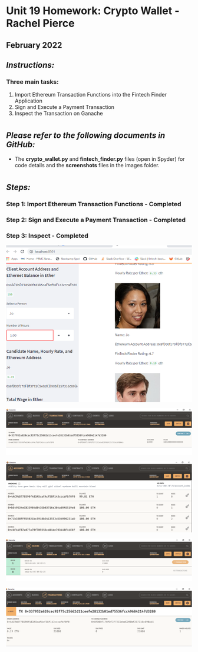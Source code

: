# Unit 19 Homework:  Crypto Wallet - Rachel Pierce
## February 2022

## *Instructions:*
### Three main tasks:
1. Import Ethereum Transaction Functions into the Fintech Finder Application
2. Sign and Execute a Payment Transaction
3. Inspect the Transaction on Ganache

#
## *Please refer to the following documents in GitHub:*
- The **crypto_wallet.py** and **fintech_finder.py** files (open in Spyder) for code details and the **screenshots** files in the images folder.

#
## *Steps:*
### Step 1: Import Ethereum Transaction Functions - Completed  

### Step 2: Sign and Execute a Payment Transaction - Completed

### Step 3: Inspect - Completed  
  
    
![image](./images/streamlit_screenshot1.png)   
 
![image](./images/streamlit_screenshot2.png)  

![image](./images/streamlit_screenshot3.png)  

![image](./images/streamlit_screenshot4.png)  

![image](./images/streamlit_screenshot5.png)  


